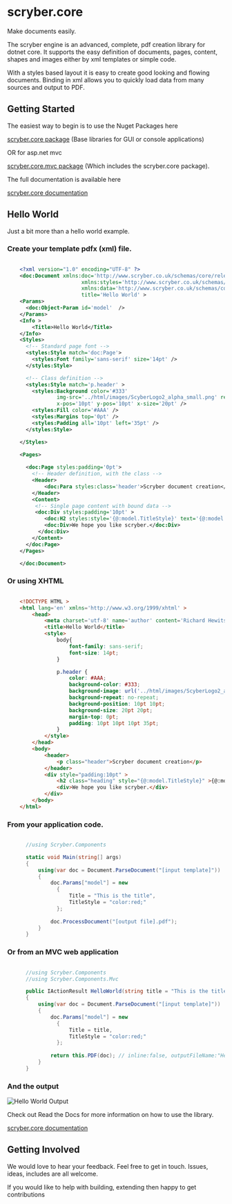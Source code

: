 # scryber.core
Make documents easily.

The scryber engine is an advanced, complete, pdf creation library for dotnet core. 
It supports the easy definition of documents, pages, content, shapes and images either by xml templates or simple code. 

With a styles based layout it is easy to create good looking and flowing documents. 
Binding in xml allows you to quickly load data from many sources and output to PDF. 


## Getting Started

The easiest way to begin is to use the Nuget Packages here

[scryber.core package](https://www.nuget.org/packages/scryber.core/)
(Base libraries for GUI or console applications)

OR for asp.net mvc

[scryber.core.mvc package](https://www.nuget.org/packages/scryber.core.mvc/)
(Which includes the scryber.core package).

The full documentation is available here

[scryber.core documentation](https://scrybercore.readthedocs.io/en/latest/)

## Hello World

Just a bit more than a hello world example.

### Create your template pdfx (xml) file.

```xml

    <?xml version="1.0" encoding="UTF-8" ?>
    <doc:Document xmlns:doc='http://www.scryber.co.uk/schemas/core/release/v1/Scryber.Components.xsd'
                        xmlns:styles='http://www.scryber.co.uk/schemas/core/release/v1/Scryber.Styles.xsd'
                        xmlns:data='http://www.scryber.co.uk/schemas/core/release/v1/Scryber.Data.xsd'
                        title='Hello World' >
    <Params>
      <doc:Object-Param id='model'  />
    </Params>
    <Info >
        <Title>Hello World</Title>
    </Info>
    <Styles>
      <!-- Standard page font -->
      <styles:Style match='doc:Page'>
        <styles:Font family='sans-serif' size='14pt' />
      </styles:Style>

      <!-- Class definition -->
      <styles:Style match='p.header' >
        <styles:Background color='#333'
                img-src='../html/images/ScyberLogo2_alpha_small.png' repeat='None' 
                x-pos='10pt' y-pos='10pt' x-size='20pt' />
        <styles:Fill color='#AAA' />
        <styles:Margins top='0pt' />
        <styles:Padding all='10pt' left='35pt' />
      </styles:Style>

    </Styles>

    <Pages>
  
      <doc:Page styles:padding='0pt'>
        <!-- Header definition, with the class -->
        <Header>
            <doc:Para styles:class='header'>Scryber document creation</doc:Para>
        </Header>
        <Content>
         <!-- Single page content with bound data -->
         <doc:Div styles:padding='10pt' >
            <doc:H2 styles:style='{@:model.TitleStyle}' text='{@:model.Title}' />
            <doc:Div>We hope you like scryber.</doc:Div>
          </doc:Div>
        </Content>
      </doc:Page>
    </Pages>

    </doc:Document>
```

### Or using XHTML

```html

    <!DOCTYPE HTML >
    <html lang='en' xmlns='http://www.w3.org/1999/xhtml' >
        <head>
            <meta charset='utf-8' name='author' content='Richard Hewitson' />
            <title>Hello World</title>
            <style>
                body{
                    font-family: sans-serif;
                    font-size: 14pt;
                }

                p.header {
                    color: #AAA;
                    background-color: #333;
                    background-image: url('../html/images/ScyberLogo2_alpha_small.png');
                    background-repeat: no-repeat;
                    background-position: 10pt 10pt;
                    background-size: 20pt 20pt;
                    margin-top: 0pt;
                    padding: 10pt 10pt 10pt 35pt;
                }
            </style>
        </head>
        <body>
            <header>
                <p class="header">Scryber document creation</p>
            </header>
            <div style="padding:10pt" >
                <h2 class="heading" style="{@:model.TitleStyle}" >{@:model.Title}</h2>
                <div>We hope you like scryber.</div>
            </div>
        </body>
    </html>

```

### From your application code.

```cs

      //using Scryber.Components

      static void Main(string[] args)
      {
          using(var doc = Document.ParseDocument("[input template]"))
          {
              doc.Params["model"] = new
                {
                    Title = "This is the title",
                    TitleStyle = "color:red;"
                };
              
              doc.ProcessDocument("[output file].pdf");
          }
      }
```

### Or from an MVC web application

```cs

      //using Scryber.Components
      //using Scryber.Components.Mvc

      public IActionResult HelloWorld(string title = "This is the title")
      {
          using(var doc = Document.ParseDocument("[input template]"))
          {
              doc.Params["model"] = new
                {
                    Title = title,
                    TitleStyle = "color:red;"
                };
              
              return this.PDF(doc); // inline:false, outputFileName:"HelloWorld.pdf"
          }
      }
```

### And the output

![Hello World Output](https://raw.githubusercontent.com/richard-scryber/scryber.core/master/docs/images/helloworld.png)

Check out Read the Docs for more information on how to use the library.

[scryber.core documentation](https://scrybercore.readthedocs.io/en/latest/)


## Getting Involved

We would love to hear your feedback. Feel free to get in touch.
Issues, ideas, includes are all welcome.

If you would like to help with building, extending then happy to get contributions

